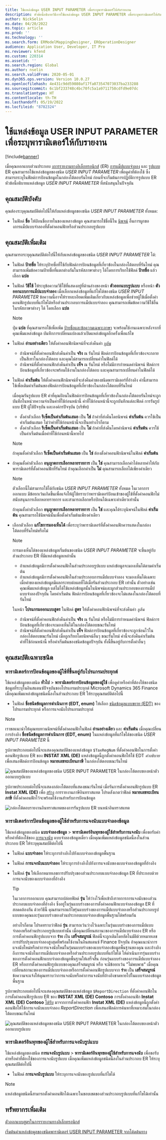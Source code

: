 ```yaml
---
title: ใช้แหล่งข้อมูล USER INPUT PARAMETER เพื่อระบุพารามิเตอร์ให้กับรายงาน
description: หัวข้อนี้อธิบายวิธีการใช้แหล่งข้อมูล USER INPUT PARAMETER เพื่อระบุพารามิเตอร์ให้กับรายงานที่คุณสร้างขึ้น
author: NickSelin
ms.date: 04/20/2022
ms.topic: article
ms.prod: ''
ms.technology: ''
ms.search.form: ERModelMappingDesigner, EROperationDesigner
audience: Application User, Developer, IT Pro
ms.reviewer: kfend
ms.custom: 220314
ms.assetid: ''
ms.search.region: Global
ms.author: nselin
ms.search.validFrom: 2020-05-01
ms.dyn365.ops.version: Version 10.0.27
ms.openlocfilehash: 4e431c9dd59080af17fa073547073037ba233288
ms.sourcegitcommit: 6c1bf233748c4bc70fc5a1a9711758cdfd9e07dc
ms.translationtype: HT
ms.contentlocale: th-TH
ms.lasthandoff: 05/19/2022
ms.locfileid: "8782324"
---
```

# <a name="use-user-input-parameter-data-sources-to-specify-parameters-for-a-report"></a>ใช้แหล่งข้อมูล USER INPUT PARAMETER เพื่อระบุพารามิเตอร์ให้กับรายงาน

[!include[banner](../includes/banner.md)]

เมื่อคุณออกแบบส่วนประกอบ [งการรายงานทางอิเล็กทรอนิกส์](general-electronic-reporting.md) (ER) [การแม็ปแบบจำลอง](er-overview-components.md#model-mapping-component) และ [รูปแบบ](er-overview-components.md#format-component) ER คุณสามารถใช้แหล่งข้อมูลของชนิด *USER INPUT PARAMETER* เพื่อดูค่าที่ต้องใช้ ซึ่งสามารถระบุในฟิลด์การป้อนข้อมูลในกล่องโต้ตอบรันไทม์ ก่อนที่จะเริ่มต้นการปฏิบัติการรูปแบบ ER หัวข้อนี้อธิบายแหล่งข้อมูล *USER INPUT PARAMETER* ที่สนับสนุนในปัจจุบัน

## <a name="mandatory-properties"></a><a name="mandatory-properties"></a>คุณสมบัติบังคับ

คุณต้องระบุคุณสมบัติต่อไปนี้ให้กับแหล่งข้อมูลของชนิด *USER INPUT PARAMETER* ทั้งหมด:

- ในฟิลด์ **ชื่อ** ให้ป้อนชื่อภายในของแหลางข้อมูล คุณสามารถใช้ชื่อนี้ใน [นิพจน์](er-formula-language.md) อื่นการผูกของการแม็ปแบบจำลองที่ตั้งค่าคอนฟิกหรือส่วนประกอบรูปแบบ

## <a name="optional-properties"></a><a name="optional-properties"></a>คุณสมบัติเพิ่มเติม

คุณสามารถระบุคุณสมบัติต่อไปนี้ให้กับแหล่งข้อมูลของชนิด *USER INPUT PARAMETER* ได้:

- ในฟิลด์ **ป้ายชื่อ** ให้ระบุป้ายชื่อที่ใช้กับฟิลด์การป้อนข้อมูลที่เกี่ยวข้องในกล่องโต้ตอบที่รันไทม์ คุณสามารถเพิ่มข้อความป้ายชื่อที่แตกต่างกันในรหัสภาษาต่างๆ ได้โดยการเรียกใช้ฟิลด์ **ป้ายชื่อ** แล้วเลือก **แปล**
- ในฟิลด์ **วิธีใช้** ให้ระบุข้อความวิธีใช้ที่แสดงอยู่ที่ด้านล่างของหน้า **ตัวออกแบบรูปแบบ** หรือหน้า **ตัวออกแบบการแม็ปแบบจำลอง** เมื่อเลือกแหล่งข้อมูลที่แก้ไขได้ของชนิด *USER INPUT PARAMETER* ข้อความนี้อาจให้รายละเอียดเพิ่มเติมเกี่ยวกับแหล่งข้อมูลเพื่อช่วยผู้ใช้เมื่อตั้งค่าคอนฟิกรูปแบบที่แก้ไขได้หรือส่วนประกอบการแม็ปแบบจำลอง คุณสามารถเพิ่มข้อความวิธีใช้อื่นในรหัสภาษาต่างๆ ได้ โดยเลือก **แปล**

    > [!NOTE]
    > ปุ่ม **แปล** ที่คุณสามารถใช้เพื่อเพิ่ม [ป้ายชื่อและข้อความเฉพาะภาษา](er-design-multilingual-reports.md#format-component) จะพร้อมใช้งานเฉพาะหลังจากที่คุณเพิ่มแหล่งข้อมูล บันทึกการเปลี่ยนแปลงแล้วเปิดแหล่งข้อมูลอีกครั้งเพื่อแก้ไข

- ในฟิลด์ **อ่านอย่างเดียว** ให้ตั้งค่าคอนฟิกนิพจน์ที่จะส่งคืนค่า *[บูลีน](er-formula-supported-data-types-primitive.md#boolean)*

    - ถ้านิพจน์ที่ตั้งค่าคอนฟิกส่งคืนค่าเป็น **จริง** ณ รันไทม์ ฟิลด์การป้อนข้อมูลที่เกี่ยวข้องจะกลายเป็นสีเทาในกล่องโต้ตอบ และคุณไม่สามารถเปลี่ยนค่าในฟิลด์ได้
    - ถ้านิพจน์ที่ตั้งค่าคอนฟิกส่งคืนค่าเป็น **เท็จ** ณ รันไทม์ หรือไม่มีการกำหนดค่านิพจน์ ฟิลด์การป้อนข้อมูลที่เกี่ยวข้องจะพร้อมใช้งานในกล่องโต้ตอบ และคุณสามารถเปลี่ยนค่าในฟิลด์ได้

- ในฟิลด์ **ค่าเริ่มต้น** ให้ตั้งค่าคอนฟิกนิพจน์ที่จะส่งคืนค่าของชนิดพารามิเตอร์ที่อ้างอิง ค่านี้สามารถใช้เพื่อเติมค่าเริ่มต้นของฟิลด์การป้อนข้อมูลที่เกี่ยวข้องในกล่องโต้ตอบที่รันไทม์

    เมื่อคุณรันรูปแบบ ER ค่าที่คุณป้อนในฟิลด์การป้อนข้อมูลที่เกี่ยวข้องในกล่องโต้ตอบรันไทม์จะถูกบันทึกในหน่วยความจําเป็นค่าที่ใช้ก่อนหน้านี้ ค่าที่ใช้ก่อนหน้านี้จะถูกบันทึกแต่ละฟิลด์ การรันรูปแบบ ER ผู้ใช้ปัจจุบัน และองค์กรปัจจุบัน (บริษัท)

    - ตั้งค่าตัวเลือก **รีเซ็ตเป็นค่าเริ่มต้นเสมอ** เป็น **ใช่** ถ้าค่าที่ส่งคืนโดยนิพจน์ **ค่าเริ่มต้น** ควรใช้เป็นค่าเริ่มต้นเสมอ ไม่ว่าค่าที่ใช้ก่อนหน้านี้จะเป็นอย่างไรก็ตาม
    - ตั้งค่าตัวเลือก **รีเซ็ตเป็นค่าเริ่มต้นเสมอ** เป็น **ไม่** ถ้าค่าที่ส่งคืนโดยค่านิพจน์ **ค่าเริ่มต้น** ควรใช้เป็นค่าเริ่มต้นเมื่อค่าที่ใช้ก่อนหน้านี้หายไป

    > [!NOTE]
    > ถ้าคุณตั้งค่าตัวเลือก **รีเซ็ตเป็นค่าเริ่มต้นเสมอ** เป็น **ใช่** ต้องตั้งค่าคอนฟิกนิพจน์ในฟิลด์ **ค่าเริ่มต้น**

- ถ้าคุณตั้งค่าตัวเลือก **อนุญาตการเลือกหลายรายการ** เป็น **ใช่** คุณสามารถเลือกค่าได้หลายค่าให้กับพารามิเตอร์ที่ตั้งค่าคอนฟิกที่รันไทม์ ถ้าคุณเลือกค่าเป็น **ไม่** คุณสามารถเลือกได้เพียงค่าเดียว

    > [!NOTE]
    > ตัวเลือกนี้ไม่สามารถใช้ได้กับชนิด *USER INPUT PARAMETER* ทั้งหมด ในเวลาการออกแบบ มีข้อยกเว้นเกิดขึ้นเพื่อแจ้งให้ผู้ใช้ทราบว่าพารามิเตอร์ป้อนเข้าของผู้ใช้ที่ตั้งค่าคอนฟิกไม่สนับสนุนการเลือกหลายรายการ และสามารถเลือกหรือป้อนได้เฉพาะค่าเดียวเท่านั้น
    >
    > ถ้าคุณตั้งค่าตัวเลือก **อนุญาตการเลือกหลายรายการ** เป็น **ใช่** และคุณได้ระบุนิพจน์ในฟิลด์ **ค่าเริ่มต้น** คุณสามารถใช้นิพจน์นั้นเพื่อตั้งค่าเริ่มต้นเพียงค่าเดียว

- เลือกตัวเลือก **แก้ไขการมองเห็นได้** เพื่อระบุว่าพารามิเตอร์ที่ตั้งค่าคอนฟิกควรแสดงในกล่องโต้ตอบที่รันไทม์หรือไม่

    > [!NOTE]
    > การมองเห็นได้ของแหล่งข้อมูลเริ่มต้นของชนิด *USER INPUT PARAMETER* จะขึ้นอยู่กับส่วนประกอบ ER ที่มีแหล่งข้อมูลเหล่านั้น
    >
    > - ถ้าแหล่งข้อมูลมีการตั้งค่าคอนฟิกในส่วนประกอบรูปแบบ แหล่งข้อมูลจะมองเห็นได้ตามค่าเริ่มต้น
    > - ถ้าแหล่งข้อมูลมีการตั้งค่าคอนฟิกในส่วนประกอบการแม็ปแบบจำลอง จะมองเห็นได้เฉพาะเมื่อค่าของแหล่งข้อมูลมีผลกระทบต่อผลที่ได้เมื่อรันส่วนประกอบ ER เท่านั้น ตัวอย่างเช่น คุณเพิ่มแหล่งข้อมูล แต่ไม่ได้ใช้แหล่งข้อมูลนั้นในนิพจน์และผูกส่วนประกอบของการแม็ปแบบจำลองปัจจุบัน โดยค่าเริ่มต้น ฟิลด์การป้อนข้อมูลที่เกี่ยวข้องจะไม่แสดงในกล่องโต้ตอบที่รันไทม์ 

    ในหน้า **โปรแกรมออกแบบสูตร** ในฟิลด์ **สูตร** ให้ตั้งค่าคอนฟิกนิพจน์ที่จะส่งคืนค่า *บูลีน*

    - ถ้านิพจน์ที่ตั้งค่าคอนฟิกส่งคืนค่าเป็น **จริง** ณ รันไทม์ หรือไม่มีการกำหนดค่านิพจน์ ฟิลด์การป้อนข้อมูลที่เกี่ยวข้องจะมองเห็นได้ในกล่องโต้ตอบขณะรันไทม์
    - ถ้านิพจน์ที่ตั้งค่าคอนฟิกส่งคืนค่าเป็น **เท็จ** ฟิลด์การป้อนข้อมูลที่เกี่ยวข้องจะถูกซ่อนไว้ในกล่องโต้ตอบขณะรันไทม์ เมื่อถูกเรียกโดยนิพจน์อื่นๆ ขณะรันไทม์ ค่านี้จะส่งคืนค่าเริ่มต้น ค่าที่ใช้ก่อนหน้านี้ หรือค่าเริ่มต้นของชนิดข้อมูลปัจจุบัน ทั้งนี้ขึ้นอยู่กับการตั้งค่าอื่นๆ

## <a name="type-specific-properties"></a>คุณสมบัติเฉพาะชนิด

### <a name="application-dependent-user-input-parameter"></a>พารามิเตอร์การป้อนข้อมูลของผู้ใช้ที่ขึ้นอยู่กับโปรแกรมประยุกต์

ใช้แหล่งข้อมูลของชนิด **ทั่วไป** \> **พารามิเตอร์การป้อนข้อมูลของผู้ใช้** เพื่อดูค่าหรือค่าที่ต้องใช้ของชนิดข้อมูลที่ระบุในอินสแตนซ์ปัจจุบันของโปรแกรมประยุกต์ Microsoft Dynamics 365 Finance เมื่อคุณเพิ่มแหล่งข้อมูลชนิดนี้ลงในส่วนประกอบ ER ให้ระบุคุณสมบัติต่อไปนี้

- ในฟิลด์ **ชื่อชนิดข้อมูลการดําเนินการ (EDT, enum)** ให้เลือก [ชนิดข้อมูลแบบขยาย (EDT)](../extensibility/extensible-edts.md) ของโปรแกรมประยุกต์ หรือการแจงนับโปรแกรมประยุกต์

> [!NOTE]
> เราขอแนะนำให้คุณทบทวนนิพจน์ที่ตั้งค่าคอนฟิกในฟิลด์ **อ่านอย่างเดียว** และ **ค่าเริ่มต้น** เมื่อคุณเปลี่ยนการอ้างอิง **ชื่อชนิดข้อมูลการดําเนินการ (EDT, enum)** ในแหล่งข้อมูลที่แก้ไขได้ของชนิด *USER INPUT PARAMETER* นี้

รูปภาพประกอบต่อไปนี้จะแสดงคุณสมบัติของแหล่งข้อมูล `$TaxRegNum` ที่ตั้งค่าคอนฟิกในการตั้งค่าคอนฟิกรูปแบบ ER ของ **INSTAT XML (DE)** แหล่งข้อมูลนี้ถูกตั้งค่าคอนฟิกให้ใช้ EDT *คำอธิบาย* เพื่อเสนอฟิลด์การป้อนข้อมูล **หมายเลขทะเบียนภาษี** ในกล่องโต้ตอบขณะรันไทม์

![คุณสมบัติของแหล่งข้อมูลของชนิด USER INPUT PARAMETER ในกล่องโต้ตอบของหน้าตัวออกแบบรูปแบบ](./media/er-user-input-parameter-data-sources-01.png)

รูปภาพประกอบต่อไปนี้จะแสดงกล่องโต้ตอบที่แสดงขณะรันไทม์ เมื่อรันการตั้งค่าคอนฟิกรูปแบบ ER **Instat XML (DE)** เพื่อ [สร้าง](../../../finance/localizations/tasks/eur-00002-eu-intrastat-declaration.md) การรายงานภาษีอินทราสแทต โปรดสังเกตว่าฟิลด์ **หมายเลขทะเบียนภาษี** ที่ตั้งค่าคอนฟิกไว้จะพร้อมใช้งานสำหรับการป้อนข้อมูล

![กล่องโต้ตอบรายงานอินทราสแทตของการรันรูปแบบ ER บนหน้าอินทราสแทต](./media/er-user-input-parameter-data-sources-02.png)

### <a name="data-model-enumeration-user-input-parameter"></a>พารามิเตอร์การป้อนข้อมูลของผู้ใช้สำหรับการแจงนับแบบจำลองข้อมูล

ใช้แหล่งข้อมูลของชนิด **แบบจำลองข้อมูล** \> **พารามิเตอร์อินพุทของผู้ใช้สำหรับการแจงนับ** เพื่อขอรับค่าหรือค่าที่ต้องใช้ของ [การแจงนับ](er-formula-supported-data-types-primitive.md#enumeration) แบบจำลองข้อมูลเดี่ยว เมื่อคุณเพิ่มแหล่งข้อมูลชนิดนี้ลงในส่วนประกอบ ER ให้ระบุคุณสมบัติต่อไปนี้

- ในฟิลด์ **แบบจำลอง** ให้ระบุการอ้างอิงไปยังแบบจำลองข้อมูลพื้นฐาน
- ในฟิลด์ **การแจงนับแบบจำลอง** ให้ระบุการอ้างอิงไปยังการแจงนับของแบบจำลองข้อมูลที่อ้างอิง
- ในฟิลด์ **รุ่น** ให้เลือกหมายเลขการปรับปรุงของส่วนประกอบแบบจำลองข้อมูล ER ที่ประกอบด้วยการแจงนับของแบบจำลองที่อ้างอิง

    > [!TIP]
    > ในเวลาการออกแบบ คุณสามารถปล่อยฟิลด์ **รุ่น** ให้ว่างไว้เพื่อเข้าถึงรายการการแจงนับของส่วนประกอบแบบจำลองที่อ้างอิง ซึ่งอยู่ในรุ่นแบบร่างของการตั้งค่าคอนฟิกแบบจำลองข้อมูล ER ที่สอดคล้องกัน ด้วยวิธีนี้ คุณสามารถแก้ไขรุ่นแบบร่างของการแม็ปแบบจำลองหรือส่วนประกอบรูปแบบของคุณและรุ่นแบบร่างของส่วนประกอบแบบจำลองข้อมูลพื้นฐานได้พร้อมกัน
    >
    > อย่างไรก็ตาม โปรดทราบว่าฟิลด์ **รุ่น** สามารถเว้นว่างไว้เฉพาะในรุ่นแบบร่างของการแม็ปแบบจำลองหรือส่วนประกอบรูปแบบเท่านั้น เมื่อคุณเปลี่ยนสถานะของการแม็ปแบบจำลอง ER หรือการตั้งค่าคอนฟิกรูปแบบจาก **ร่าง** เป็น **เสร็จสมบูรณ์** ฟิลด์นี้จะถูกเติมโดยอัตโนมัติด้วยหมายเลขการปรับปรุงแบบจำลองสูงสุดที่พร้อมใช้งานในอินสแตนซ์ Finance ปัจจุบัน ถ้าคุณแนะนำการแจงนับใหม่หรือค่าการแจงนับใหม่ในรุ่มนแบบร่างของแบบจำลองข้อมูลพื้นฐานของคุณ และอ้างอิงถึงการแจงนับในการแม็ปแบบจำลองหรือส่วนประกอบรูปแบบที่แก้ไขได้ ให้ดำเนินการรุ่นแบบร่างของการตั้งค่าคอนฟิกแบบจำลองข้อมูลพื้นฐานให้เสร็จสิ้น ก่อนรุ่นแบบร่างของการแม็ปแบบจำลอง ER หรือการตั้งค่าคอนฟิกรูปแบบของคุณเสร็จสมบูรณ์ หรือ จะมีข้อยกเว้น "ไม่พบพาธ" เมื่อคุณเปลี่ยนสถานะของการแม็ปแบบจำลองหรือการตั้งค่าคอนฟิกรูปแบบจาก **ร่าง** เป็น **เสร็จสมบูรณ์** ข้อความจะแจ้งให้คุณทราบว่าการแจงนับหรือค่าการแจงนับที่อ้างอิงขาดหายไปในแบบจำลองข้อมูลพื้นฐาน

รูปภาพประกอบต่อไปนี้จะแสดงคุณสมบัติของแหล่งข้อมูล `$ReportDirection` ที่ตั้งค่าคอนฟิกในการตั้งค่าคอนฟิกรูปแบบ ER ของ **INSTAT XML (DE) Contoso** การตั้งค่าคอนฟิก **Instat XML (DE) Contoso** [ได้รับ](general-electronic-reporting.md#Configuration) มาจากการตั้งค่าคอนฟิก **Instat XML (DE)** แหล่งข้อมูลนี้ถูกตั้งค่าคอนฟิกให้ใช้การแจงนับแบบจำลอง *ReportDirection* เพื่อเสนอฟิลด์การค้นหาที่เหมาะสมในกล่องโต้ตอบขณะรันไทม์

![คุณสมบัติของแหล่งข้อมูลของชนิด USER INPUT PARAMETER ในกล่องโต้ตอบของหน้าตัวออกแบบรูปแบบ](./media/er-user-input-parameter-data-sources-03.png)

### <a name="format-enumeration-user-input-parameter"></a>พารามิเตอร์อินพุทของผู้ใช้สำหรับการแจงนับรูปแบบ

ใช้แหล่งข้อมูลของชนิด **การแจงนับรูปแบบ** \> **พารามิเตอร์อินพุทของผู้ใช้สำหรับการแจงนับ** เพื่อขอรับค่าหรือค่าที่ต้องใช้ของการแจงนับรูปแบบ เมื่อคุณเพิ่มแหล่งข้อมูลชนิดนี้ลงในส่วนประกอบ ER ให้ระบุคุณสมบัติต่อไปนี้

- ในฟิลด์ **การแจงนับรูปแบบ** ให้ระบุการแจงนับของรูปแบบที่แก้ไขได้

> [!NOTE]
> แหล่งข้อมูลชนิดนี้สามารถตั้งค่าคอนฟิกได้เฉพาะในขอบเขตของส่วนประกอบรูปแบบที่แก้ไขได้เท่านั้น

## <a name="additional-resources"></a>ทรัพยากรเพิ่มเติม

[ตัวออกแบบสูตรในการรายงานทางอิเล็กทรอนิกส์](general-electronic-reporting-formula-designer.md)

[เริ่มต้นค่าแหล่งข้อมูลของชนิดพารามิเตอร์ USER INPUT PARAMETER จากโค้ดต้นทาง](er-initiate-uip-data-source-value-from-source-code.md)
